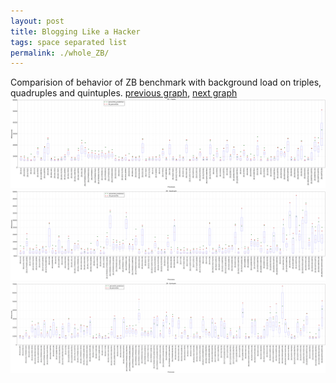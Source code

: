 ```yaml
---
layout: post
title: Blogging Like a Hacker
tags: space separated list
permalink: ./whole_ZB/
---
```


Comparision of behavior of ZB benchmark with background load on triples, quadruples and quintuples.
[previous graph](./whole_SORTD/), [next graph](./whole_triple/)
<img src="./images/triple/ZB_box.png" alt="graph figure"><img src="./images/quadruple/ZB_box.png" alt="graph figure"><img src="./images/quintuple/ZB_box.png" alt="graph figure">